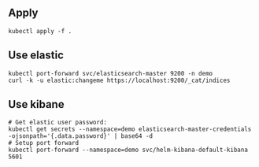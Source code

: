 ## Apply
```shell
kubectl apply -f .
```
## Use elastic
```shell
kubectl port-forward svc/elasticsearch-master 9200 -n demo
curl -k -u elastic:changeme https://localhost:9200/_cat/indices
```
## Use kibane
```shell
# Get elastic user password:
kubectl get secrets --namespace=demo elasticsearch-master-credentials -ojsonpath='{.data.password}' | base64 -d
# Setup port forward
kubectl port-forward --namespace=demo svc/helm-kibana-default-kibana 5601
```